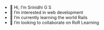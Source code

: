 - 👋 Hi, I’m Srinidhi G S
- 👀 I’m interested in web development
- 🌱 I’m currently learning the world Rails
- 💞️ I’m looking to collaborate on RoR Learning


<!---
nidhilakshmi/nidhilakshmi is a ✨ special ✨ repository because its `README.md` (this file) appears on your GitHub profile.
You can click the Preview link to take a look at your changes.
--->
